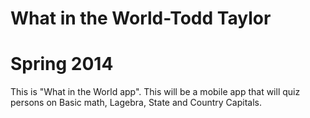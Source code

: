 What in the World-Todd Taylor
===================
Spring 2014
===================

This is "What in the World app".  This will be a mobile app that will quiz persons on Basic math, Lagebra, State and Country Capitals.  
